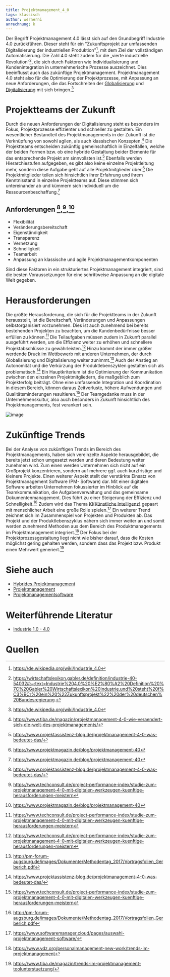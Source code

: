 ```yaml
---
title: Projektmanagement_4_0
tags: klassisch
author: wernerni
anrechnung: k
---
```

Der Begriff Projektmanagement 4.0 lässt sich auf den Grundbegriff Industrie 4.0 zurückführen. Dieser steht für ein "Zukunftsprojekt zur umfassenden Digitalisierung der industriellen Produktion"[^1], mit dem Ziel der vollständigen Automatisierung. Die Zahl 4.0 steht zudem für die „vierte industrielle Revolution“[^2], die sich durch Faktoren wie Individualisierung und Kundenintegration in unternehmerische Prozesse auszeichnet. Dies beeinflusst auch das zukünftige Projektmanagement. Projektmanagement 4.0 steht also für die Optimierung der Projektprozesse, mit Anpassung an neue Anforderungen, die das Fortschreiten der [Globalisierung](https://wirtschaftslexikon.gabler.de/definition/globalisierung-35657) und [Digitalisierung](https://de.wikipedia.org/wiki/Digitalisierung) mit sich bringen.[^1]    

# Projektteams der Zukunft
Durch die neuen Anforderungen der Digitalisierung steht es besonders im Fokus, Projektprozesse effizienter und schneller zu gestalten. Ein wesentlicher Bestandteil des Projektmanagements in der Zukunft ist die Verknüpfung von sowohl agilen, als auch klassischen Konzepten.[^3] Die Projektteams entscheiden zukünftig gemeinschaftlich in Einzelfällen, welche der beiden Formen bzw. ob eine hybride Gestaltung beider Elemente für das entsprechende Projekt am sinnvollsten ist.[^4] Ebenfalls werden Hierarchiestufen aufgegeben, es gibt also keine einzelne Projektleitung mehr, sondern diese Aufgabe geht auf alle Projektmitglieder über.[^6] Die Projektmitglieder teilen sich hinsichtlich ihrer Erfahrung und ihrem Kenntnisstand in einzelne Projektteams auf. Diese stimmen sich untereinander ab und kümmern sich individuell um die Ressourcenbeschaffung.[^6]

## Anforderungen [^4],[^5],[^6]
*	Flexibilität
*	Veränderungsbereitschaft
*	Eigenständigkeit
*	Transparenz
* Vernetzung
*	Schnelligkeit
*	Teamarbeit
*	Anpassung an klassische und agile Projektmanagementkomponenten

Sind diese Faktoren in ein strukturiertes Projektmanagement integriert, sind die besten Voraussetzungen für eine schrittweise Anpassung an die digitale Welt gegeben. 

# Herausforderungen
Die größte Herausforderung, die sich für die Projektteams in der Zukunft herausstellt, ist die Bereitschaft, Veränderungen und Anpassungen selbstorganisiert vorzunehmen. Dies ist auch zunehmend bei bereits bestehenden Projekten zu beachten, um die Kundenbedürfnisse besser erfüllen zu können.[^5] Die Teilaufgaben müssen zudem in Zukunft parallel ausgeführt werden, um die Effizienz weiter zu erhöhen und schnellere Projektabschlüsse zu gewährleisten.[^5] Hinzu kommt der immer größer werdende Druck im Wettbewerb mit anderen Unternehmen, der durch Globalisierung und Digitalisierung weiter zunimmt.[^8] Auch der Anstieg an Autonomität und die Verkürzung der Produktlebenszyklen gestalten sich als problematisch.[^4]
Ein Hauptkriterium ist die Optimierung der Kommunikation zwischen den einzelnen Projektmitgliedern, die maßgeblich zum Projekterfolg beiträgt. Ohne eine umfassende Integration und Koordination in diesem Bereich, können daraus Zeitverluste, höhere Aufwendungen und Qualitätsminderungen resultieren.[^5] Der Teamgedanke muss in der Unternehmenskultur, also auch besonders in Zukunft hinsichtlich des Projektmanagements, fest verankert sein.


![image](https://github.com/wernerni/ManagingProjectsSuccessfully.github.io/blob/main/kb/Projektmanagement_4_0/TechConsult_Projektemanagement-768x427.png) 

# Zukünftige Trends
 Bei der Analyse von zukünftigen Trends im Bereich des Projektmanagements, haben sich vereinzelte Aspekte herausgebildet, die bereits jetzt schon umgesetzt werden und deren Bedeutung weiter zunehmen wird. Zum einen werden Unternehmen sich nicht auf ein Großprojekt konzentrieren, sondern auf mehrere ggf. auch kurzfristige und kleinere Projekte. Einen weiterer Aspekt stellt der verstärkte Einsatz von Projektmanagement Software (PM- Software) dar. Mit einer digitalen Software arbeiten Unternehmen fokussierter im Hinblick auf die Teamkommunikation, die Aufgabenverwaltung und das gemeinsame Dokumentenmanagement. Dies führt zu einer Steigerung der Effizienz und Schnelligkeit.[^8] Zudem wird das Thema [KI(Künstliche Intelligenz)](https://de.wikipedia.org/wiki/K%C3%BCnstliche_Intelligenz) gepaart mit menschlicher Arbeit eine große Rolle spielen.[^11] Ein weiterer Trend zeichnet sich im Zusammenspiel von Projekten und Produkten ab. Das Projekt und der Produktlebenszyklus nähern sich immer weiter an und somit werden zunehmend Methoden aus dem Bereich des Produktmanagements im Projektmanagement integriert.[^9]
Der Fokus bei der Projektprozessgestaltung liegt nicht wie bisher darauf, dass die Kosten möglichst gering gehalten werden, sondern dass das Projekt bzw. Produkt einen Mehrwert generiert.[^10]



# Siehe auch

* [Hybrides Projektmanagement](https://github.com/ManagingProjectsSuccessfully/ManagingProjectsSuccessfully.github.io/blob/main/kb/Hybrides_Projektmanagment.md)
* [Projektmanagement](https://github.com/ManagingProjectsSuccessfully/ManagingProjectsSuccessfully.github.io/blob/main/kb/Projektmanagement.md)
* [Projektmanagementsoftware](https://github.com/ManagingProjectsSuccessfully/ManagingProjectsSuccessfully.github.io/blob/main/kb/Projektmanagementsoftware.md)

# Weiterführende Literatur

* [Industrie 1.0 - 4.0](https://www.spiegel.de/fotostrecke/von-der-industrie-1-0-bis-4-0-fotostrecke-125537.html)

# Quellen
[^1]: https://de.wikipedia.org/wiki/Industrie_4.0
[^2]: https://wirtschaftslexikon.gabler.de/definition/industrie-40-54032#:~:text=Industrie%204.0%20%E2%80%A2%20Definition%20%7C%20Gabler%20Wirtschaftslexikon%20Industrie,und%20steht%20f%C3%BCr%20ein%20%22Zukunftsprojekt%22%20der%20deutschen%20Bundesregierung.
[^3]: https://www.tiba.de/magazin/projektmanagement-4-0-wie-veraendert-sich-die-welt-des-projektmanagements/
[^4]: https://www.projektassistenz-blog.de/projektmanagement-4-0-was-bedeutet-das/
[^5]: https://www.techconsult.de/project-performance-index/studie-zum-projektmanagement-4-0-mit-digitalen-werkzeugen-kuenftige-herausforderungen-meistern
[^6]: https://www.projektmagazin.de/blog/projektmanagement-40
[^7]: https://www.it-business.de/herausforderungen-beim-projektmanagement-40-a-654194/
[^8]: http://pm-forum-augsburg.de/images/Dokumente/Methodentag_2017/Vortragsfolien_Gerberich.pdf
[^9]: https://www.vdz.org/personalmanagement-new-work/trends-im-projektmanagement
[^10]: https://www.tiba.de/magazin/trends-im-projektmanagement-toolunterstuetzung/ 
[^11]: https://www.softwaremanager.cloud/pages/auswahl-projektmanagement-software/



